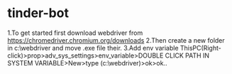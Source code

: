 # tinder-bot

1.To get started first download webdriver from https://chromedriver.chromium.org/downloads 
2.Then create a new folder in c:\webdriver and move .exe file their.
3.Add env variable ThisPC(Right-click)>prop>adv_sys_settings>env_variable>DOUBLE CLICK PATH IN SYSTEM VARIABLE>New>type (c:\webdriver)>ok>ok..

